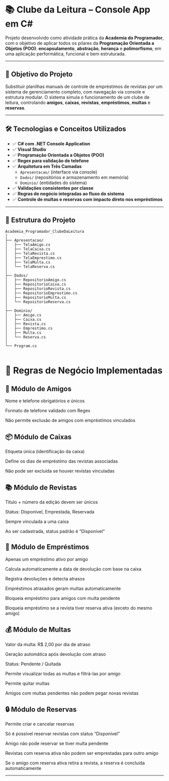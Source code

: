 # 📚 Clube da Leitura – Console App em C#

Projeto desenvolvido como atividade prática da **Academia do Programador**, com o objetivo de aplicar todos os pilares da **Programação Orientada a Objetos (POO)**: **encapsulamento**, **abstração**, **herança** e **polimorfismo**, em uma aplicação performática, funcional e bem estruturada.

---

## 🧠 Objetivo do Projeto

Substituir planilhas manuais de controle de empréstimos de revistas por um sistema de gerenciamento completo, com navegação via console e estrutura modular. O sistema simula o funcionamento de um clube de leitura, controlando **amigos**, **caixas**, **revistas**, **empréstimos**, **multas** e **reservas**.

---

## 🛠️ Tecnologias e Conceitos Utilizados

- ✅ **C# com .NET Console Application**
- ✅ **Visual Studio**
- ✅ **Programação Orientada a Objetos (POO)**
- ✅ **Regex para validação de telefone**
- ✅ **Arquitetura em Três Camadas**
  - `Apresentacao/` (interface via console)
  - `Dados/` (repositórios e armazenamento em memória)
  - `Dominio/` (entidades do sistema)
- ✅ **Validações consistentes por classe**
- ✅ **Regras de negócio integradas ao fluxo do sistema**
- ✅ **Controle de multas e reservas com impacto direto nos empréstimos**

---

## 📁 Estrutura do Projeto

```text
Academia_Programador_ClubeDaLeitura
│
├── Apresentacao/
│   ├── TelaAmigo.cs
│   ├── TelaCaixa.cs
│   ├── TelaRevista.cs
│   ├── TelaEmprestimo.cs
│   ├── TelaMulta.cs
│   └── TelaReserva.cs
│
├── Dados/
│   ├── RepositorioAmigo.cs
│   ├── RepositorioCaixa.cs
│   ├── RepositorioRevista.cs
│   ├── RepositorioEmprestimo.cs
│   ├── RepositorioMulta.cs
│   └── RepositorioReserva.cs
│
├── Dominio/
│   ├── Amigo.cs
│   ├── Caixa.cs
│   ├── Revista.cs
│   ├── Emprestimo.cs
│   ├── Multa.cs
│   └── Reserva.cs
│
└── Program.cs


````


# 📌 Regras de Negócio Implementadas

## 👥 Módulo de Amigos

Nome e telefone obrigatórios e únicos

Formato de telefone validado com Regex

Não permite exclusão de amigos com empréstimos vinculados

## 📦 Módulo de Caixas
Etiqueta única (identificação da caixa)

Define os dias de empréstimo das revistas associadas

Não pode ser excluída se houver revistas vinculadas

## 📚 Módulo de Revistas
Título + número da edição devem ser únicos

Status: Disponível, Emprestada, Reservada

Sempre vinculada a uma caixa

Ao ser cadastrada, status padrão é “Disponível”


## 🔄 Módulo de Empréstimos
Apenas um empréstimo ativo por amigo

Calcula automaticamente a data de devolução com base na caixa

Registra devoluções e detecta atrasos

Empréstimos atrasados geram multas automaticamente

Bloqueia empréstimo para amigos com multa pendente

Bloqueia empréstimo se a revista tiver reserva ativa (exceto do mesmo amigo)

## 💰 Módulo de Multas

Valor da multa: R$ 2,00 por dia de atraso

Geração automática após devolução com atraso

Status: Pendente / Quitada

Permite visualizar todas as multas e filtrá-las por amigo

Permite quitar multas

Amigos com multas pendentes não podem pegar novas revistas


## 🔒 Módulo de Reservas

Permite criar e cancelar reservas

Só é possível reservar revistas com status “Disponível”

Amigo não pode reservar se tiver multa pendente

Revistas com reserva ativa não podem ser emprestadas para outro amigo

Se o amigo com reserva ativa retira a revista, a reserva é concluída automaticamente



------------


